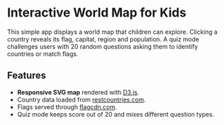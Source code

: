 # Interactive World Map for Kids

This simple app displays a world map that children can explore. Clicking a country reveals its flag, capital, region and population. A quiz mode challenges users with 20 random questions asking them to identify countries or match flags.

## Features

- **Responsive SVG map** rendered with [D3.js](https://d3js.org/).
- Country data loaded from [restcountries.com](https://restcountries.com/).
- Flags served through [flagcdn.com](https://flagcdn.com/).
- Quiz mode keeps score out of 20 and mixes different question types.

